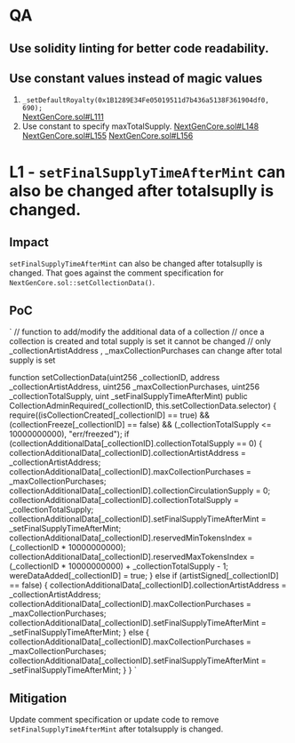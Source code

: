 # QA 

## Use solidity linting for better code readability. 
## Use constant values instead of magic values
1. `_setDefaultRoyalty(0x1B1289E34Fe05019511d7b436a5138F361904df0, 690);`  
[NextGenCore.sol#L111](https://github.com/code-423n4/2023-10-nextgen/blob/main/smart-contracts/NextGenCore.sol#L111)
2. Use constant to specify maxTotalSupply.
[NextGenCore.sol#L148](https://github.com/code-423n4/2023-10-nextgen/blob/main/smart-contracts/NextGenCore.sol#L148)
[NextGenCore.sol#L155](https://github.com/code-423n4/2023-10-nextgen/blob/main/smart-contracts/NextGenCore.sol#L155)
[NextGenCore.sol#L156](https://github.com/code-423n4/2023-10-nextgen/blob/main/smart-contracts/NextGenCore.sol#L156)

# L1 - `setFinalSupplyTimeAfterMint` can also be changed after totalsuplly is changed. 

## Impact 
`setFinalSupplyTimeAfterMint` can also be changed after totalsuplly is changed. That
goes against the comment specification for `NextGenCore.sol::setCollectionData()`. 

## PoC 
`
// function to add/modify the additional data of a collection
// once a collection is created and total supply is set it cannot be changed
// only _collectionArtistAddress , _maxCollectionPurchases can change after total supply is set

function setCollectionData(uint256 _collectionID, address _collectionArtistAddress, uint256 _maxCollectionPurchases, uint256 _collectionTotalSupply, uint _setFinalSupplyTimeAfterMint) public CollectionAdminRequired(_collectionID, this.setCollectionData.selector) {
  require((isCollectionCreated[_collectionID] == true) && (collectionFreeze[_collectionID] == false) && (_collectionTotalSupply <= 10000000000), "err/freezed");
  if (collectionAdditionalData[_collectionID].collectionTotalSupply == 0) {
    collectionAdditionalData[_collectionID].collectionArtistAddress = _collectionArtistAddress;
    collectionAdditionalData[_collectionID].maxCollectionPurchases = _maxCollectionPurchases;
    collectionAdditionalData[_collectionID].collectionCirculationSupply = 0;
    collectionAdditionalData[_collectionID].collectionTotalSupply = _collectionTotalSupply;
    collectionAdditionalData[_collectionID].setFinalSupplyTimeAfterMint = _setFinalSupplyTimeAfterMint;
    collectionAdditionalData[_collectionID].reservedMinTokensIndex = (_collectionID * 10000000000);
    collectionAdditionalData[_collectionID].reservedMaxTokensIndex = (_collectionID * 10000000000) + _collectionTotalSupply - 1;
    wereDataAdded[_collectionID] = true;
  } else if (artistSigned[_collectionID] == false) {
    collectionAdditionalData[_collectionID].collectionArtistAddress = _collectionArtistAddress;
    collectionAdditionalData[_collectionID].maxCollectionPurchases = _maxCollectionPurchases;
    collectionAdditionalData[_collectionID].setFinalSupplyTimeAfterMint = _setFinalSupplyTimeAfterMint;
  } else {
    collectionAdditionalData[_collectionID].maxCollectionPurchases = _maxCollectionPurchases;
    collectionAdditionalData[_collectionID].setFinalSupplyTimeAfterMint = _setFinalSupplyTimeAfterMint;
  }
}
`

## Mitigation 

Update comment specification or update code to remove `setFinalSupplyTimeAfterMint`
after totalsupply is changed.  
 
